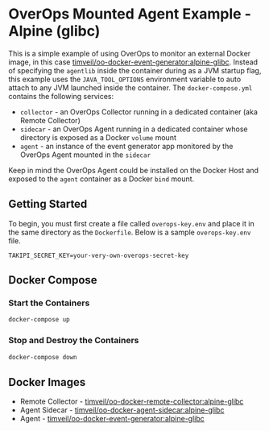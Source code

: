 # OverOps Mounted Agent Example - Alpine (glibc)
This is a simple example of using OverOps to monitor an external Docker image, in this case [timveil/oo-docker-event-generator:alpine-glibc](https://hub.docker.com/r/timveil/oo-docker-event-generator).  Instead of specifying the `agentlib` inside the container during as a JVM startup flag, this example uses the `JAVA_TOOL_OPTIONS` environment variable to auto attach to any JVM launched inside the container.  The `docker-compose.yml` contains the following services:
* `collector` - an OverOps Collector running in a dedicated container (aka Remote Collector)
* `sidecar` - an OverOps Agent running in a dedicated container whose directory is exposed as a Docker `volume` mount
* `agent` - an instance of the event generator app monitored by the OverOps Agent mounted in the `sidecar`

Keep in mind the OverOps Agent could be installed on the Docker Host and exposed to the `agent` container as a Docker `bind` mount. 

## Getting Started
To begin, you must first create a file called `overops-key.env` and place it in the same directory as the `Dockerfile`.  Below is a sample `overops-key.env` file.

```properties
TAKIPI_SECRET_KEY=your-very-own-overops-secret-key
```

## Docker Compose

### Start the Containers
```bash
docker-compose up
```

### Stop and Destroy the Containers
```bash
docker-compose down
```

## Docker Images
* Remote Collector - [timveil/oo-docker-remote-collector:alpine-glibc](https://hub.docker.com/r/timveil/oo-docker-remote-collector/)
* Agent Sidecar - [timveil/oo-docker-agent-sidecar:alpine-glibc](https://hub.docker.com/r/timveil/oo-docker-agent-sidecar/)
* Agent - [timveil/oo-docker-event-generator:alpine-glibc](https://hub.docker.com/r/timveil/oo-docker-event-generator)
